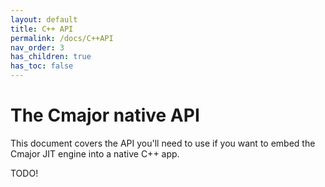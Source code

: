 ```yaml
---
layout: default
title: C++ API
permalink: /docs/C++API
nav_order: 3
has_children: true
has_toc: false
---
```


# The Cmajor native API

This document covers the API you'll need to use if you want to embed the Cmajor JIT engine into a native C++ app.

TODO!